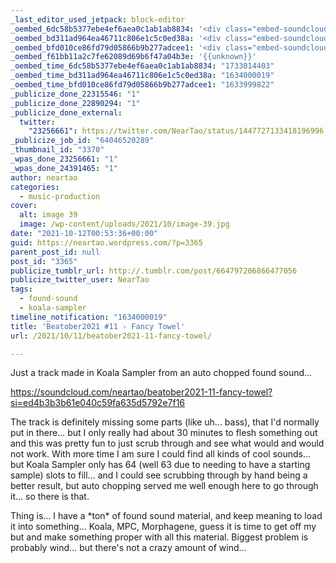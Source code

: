 ```yaml
---
_last_editor_used_jetpack: block-editor
_oembed_6dc58b5377ebe4ef6aea0c1ab1ab8834: '<div class="embed-soundcloud"><iframe title="Beatober2021 #11 - Fancy Towel by NearTao" width="500" height="400" scrolling="no" frameborder="no" src="https://w.soundcloud.com/player/?visual=true&url=https%3A%2F%2Fapi.soundcloud.com%2Ftracks%2F1140165169&show_artwork=true&maxheight=750&maxwidth=500"></iframe></div>'
_oembed_bd311ad964ea46711c806e1c5c0ed38a: '<div class="embed-soundcloud"><iframe title="Beatober2021 #11 - Fancy Towel by NearTao" width="500" height="400" scrolling="no" frameborder="no" src="https://w.soundcloud.com/player/?visual=true&url=https%3A%2F%2Fapi.soundcloud.com%2Ftracks%2F1140165169&show_artwork=true&maxheight=750&maxwidth=500"></iframe></div>'
_oembed_bfd010ce86fd79d05866b9b277adcee1: '<div class="embed-soundcloud"><iframe title="Beatober2021 #11 - Fancy Towel by NearTao" width="750" height="400" scrolling="no" frameborder="no" src="https://w.soundcloud.com/player/?visual=true&url=https%3A%2F%2Fapi.soundcloud.com%2Ftracks%2F1140165169&show_artwork=true&maxheight=1000&maxwidth=750"></iframe></div>'
_oembed_f61bb11a2c7fe62089d69b6f47a04b3e: '{{unknown}}'
_oembed_time_6dc58b5377ebe4ef6aea0c1ab1ab8834: "1733014403"
_oembed_time_bd311ad964ea46711c806e1c5c0ed38a: "1634000019"
_oembed_time_bfd010ce86fd79d05866b9b277adcee1: "1633999822"
_publicize_done_22315546: "1"
_publicize_done_22890294: "1"
_publicize_done_external:
  twitter:
    "23256661": https://twitter.com/NearTao/status/1447727133418196996
_publicize_job_id: "64046520289"
_thumbnail_id: "3370"
_wpas_done_23256661: "1"
_wpas_done_24391465: "1"
author: neartao
categories:
  - music-production
cover:
  alt: image 39
  image: /wp-content/uploads/2021/10/image-39.jpg
date: "2021-10-12T00:53:36+00:00"
guid: https://neartao.wordpress.com/?p=3365
parent_post_id: null
post_id: "3365"
publicize_tumblr_url: http://.tumblr.com/post/664797206866477056
publicize_twitter_user: NearTao
tags:
  - found-sound
  - koala-sampler
timeline_notification: "1634000019"
title: 'Beatober2021 #11 - Fancy Towel'
url: /2021/10/11/beatober2021-11-fancy-towel/

---
```

Just a track made in Koala Sampler from an auto chopped found sound...

https://soundcloud.com/neartao/beatober2021-11-fancy-towel?si=ed4b3b3b61e040c59fa635d5792e7f16

The track is definitely missing some parts (like uh... bass), that I'd normally put in there... but I only really had about 30 minutes to flesh something out and this was pretty fun to just scrub through and see what would and would not work. With more time I am sure I could find all kinds of cool sounds... but Koala Sampler only has 64 (well 63 due to needing to have a starting sample) slots to fill... and I could see scrubbing through by hand being a better result, but auto chopping served me well enough here to go through it... so there is that.

Thing is... I have a \*ton\* of found sound material, and keep meaning to load it into something... Koala, MPC, Morphagene, guess it is time to get off my but and make something proper with all this material. Biggest problem is probably wind... but there's not a crazy amount of wind...
